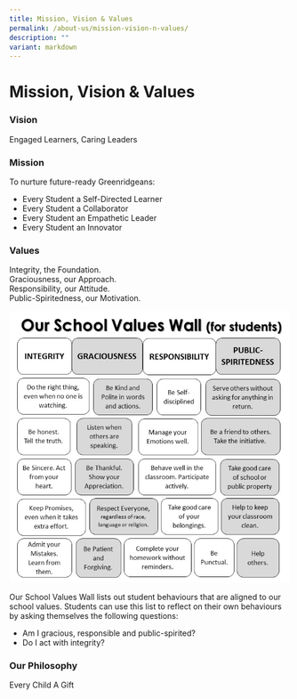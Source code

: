 ```yaml
---
title: Mission, Vision & Values
permalink: /about-us/mission-vision-n-values/
description: ""
variant: markdown
---
```

# Mission, Vision & Values

### Vision

Engaged Learners, Caring Leaders  

### Mission

To nurture future-ready Greenridgeans:

* Every Student a Self-Directed Learner
* Every Student a Collaborator
* Every Student an Empathetic Leader
* Every Student an Innovator

### Values

Integrity, the Foundation.  
Graciousness, our Approach.  
Responsibility, our Attitude.  
Public-Spiritedness, our Motivation.

![](/images/About%20Us/wall.png)

Our School Values Wall lists out student behaviours that are aligned to our school values. Students can use this list to reflect on their own behaviours by asking themselves the following questions:  

* Am I gracious, responsible and public-spirited?
* Do I act with integrity?

 
### Our Philosophy

Every Child A Gift